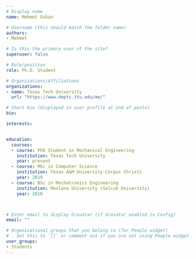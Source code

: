 ```yaml
---
# Display name
name: Mehmet Ozkan

# Username (this should match the folder name)
authors:
- Mehmet

# Is this the primary user of the site?
superuser: false

# Role/position
role: Ph.D. Student

# Organizations/Affiliations
organizations:
- name: Texas Tech University
  url: "https://www.depts.ttu.edu/me/"

# Short bio (displayed in user profile at end of posts)
bio:

interests:


education:
  courses:
  - course: PhD Student in Mechanical Engineering
    institution: Texas Tech University
    year: present
  - course: MSc in Computer Science
    institution: Texas A&M University-Corpus Christi
    year: 2019
  - course: BSc in Mechatronics Engineering
    institution: Mevlana University (Selcuk University)
    year: 2016



# Enter email to display Gravatar (if Gravatar enabled in Config)
email: ""

# Organizational groups that you belong to (for People widget)
#   Set this to `[]` or comment out if you are not using People widget.  
user_groups:
- Students
---
```

